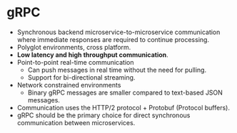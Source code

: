 # gRPC
- Synchronous backend microservice-to-microservice communication where immediate responses are required to continue processing.
- Polyglot environments, cross platform.
- **Low latency and high throughput communication**.
- Point-to-point real-time communication
    - Can push messages in real time without the need for pulling.
    - Support for bi-directional streaming.
- Network constrained environments
    - Binary gRPC messages are smaller compared to text-based JSON messages.
- Communication uses the HTTP/2 protocol + Protobuf (Protocol buffers).
- gRPC should be the primary choice for direct synchronous communication between microservices.
